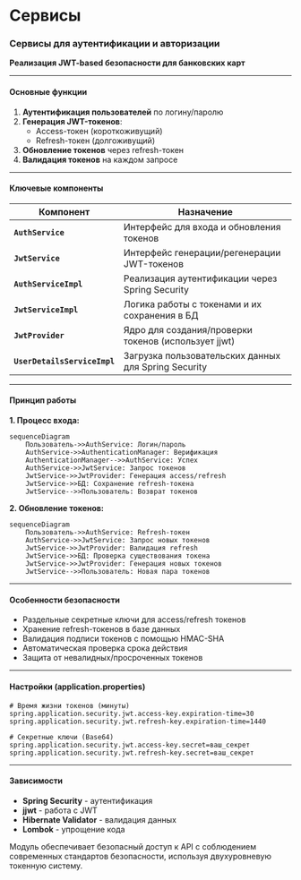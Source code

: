 # Сервисы
### Сервисы для аутентификации и авторизации
**Реализация JWT-based безопасности для банковских карт**

---

#### Основные функции
1. **Аутентификация пользователей** по логину/паролю
2. **Генерация JWT-токенов**:
    - Access-токен (короткоживущий)
    - Refresh-токен (долгоживущий)
3. **Обновление токенов** через refresh-токен
4. **Валидация токенов** на каждом запросе

---

#### Ключевые компоненты
| Компонент               | Назначение                                                                 |
|-------------------------|----------------------------------------------------------------------------|
| **`AuthService`**       | Интерфейс для входа и обновления токенов                                   |
| **`JwtService`**        | Интерфейс генерации/регенерации JWT-токенов                               |
| **`AuthServiceImpl`**   | Реализация аутентификации через Spring Security                            |
| **`JwtServiceImpl`**   | Логика работы с токенами и их сохранения в БД                              |
| **`JwtProvider`**       | Ядро для создания/проверки токенов (использует jjwt)                      |
| **`UserDetailsServiceImpl`**| Загрузка пользовательских данных для Spring Security                  |

---

#### Принцип работы
**1. Процесс входа:**
```mermaid
sequenceDiagram
    Пользователь->>AuthService: Логин/пароль
    AuthService->>AuthenticationManager: Верификация
    AuthenticationManager-->>AuthService: Успех
    AuthService->>JwtService: Запрос токенов
    JwtService->>JwtProvider: Генерация access/refresh
    JwtService->>БД: Сохранение refresh-токена
    JwtService-->>Пользователь: Возврат токенов
```

**2. Обновление токенов:**
```mermaid
sequenceDiagram
    Пользователь->>AuthService: Refresh-токен
    AuthService->>JwtService: Запрос новых токенов
    JwtService->>JwtProvider: Валидация refresh
    JwtService->>БД: Проверка существования токена
    JwtService->>JwtProvider: Генерация новых токенов
    JwtService-->>Пользователь: Новая пара токенов
```

---

#### Особенности безопасности
- Раздельные секретные ключи для access/refresh токенов
- Хранение refresh-токенов в базе данных
- Валидация подписи токенов с помощью HMAC-SHA
- Автоматическая проверка срока действия
- Защита от невалидных/просроченных токенов

---

#### Настройки (application.properties)
```properties
# Время жизни токенов (минуты)
spring.application.security.jwt.access-key.expiration-time=30
spring.application.security.jwt.refresh-key.expiration-time=1440

# Секретные ключи (Base64)
spring.application.security.jwt.access-key.secret=ваш_секрет
spring.application.security.jwt.refresh-key.secret=ваш_секрет
```

---

#### Зависимости
- **Spring Security** - аутентификация
- **jjwt** - работа с JWT
- **Hibernate Validator** - валидация данных
- **Lombok** - упрощение кода

Модуль обеспечивает безопасный доступ к API с соблюдением современных стандартов безопасности, используя двухуровневую токенную систему.